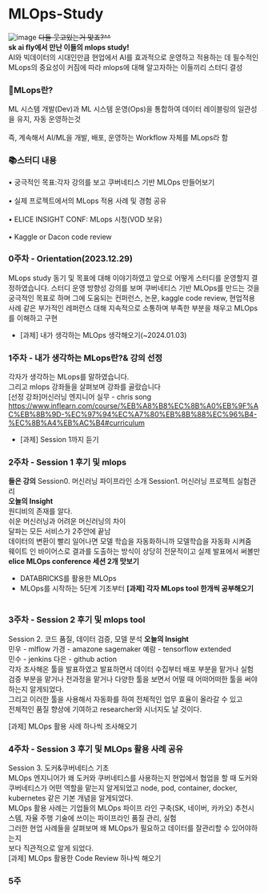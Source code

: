 

# MLOps-Study
![image](https://github.com/SK-AI-FLY-MLOps-Study/MLOps-Study/assets/108683454/2cf27f2c-cd2a-4728-8ccb-1e8da69a6cf0)
~~다들 웃고있는거 맞죠?^^~~
<br/>
**sk ai fly에서 만난 이들의 mlops study!** <br/>
AI와 빅데이터의 시대인만큼 현업에서 AI를 효과적으로 운영하고 적용하는 데 필수적인 MLops의 중요성이 커짐에 따라 mlops에 대해 알고자하는 이들끼리 스터디 결성

### 🚀MLops란?

ML 시스템 개발(Dev)과 ML 시스템 운영(Ops)을 통합하여 데이터 레이블링의 일관성을 유지, 자동 운영하는것<br/>  
즉, 계속해서 AI/ML을 개발, 배포, 운영하는 Workflow 자체를 MLops라 함


### 📚스터디 내용

• 궁극적인 목표:각자 강의를 보고 쿠버네티스 기반 MLOps 만들어보기<br/>  
• 실제 프로젝트에서의 MLops 적용 사례 및 경험 공유<br/>  
• ELICE INSIGHT CONF: MLops 시청(VOD 보유)<br/>  
• Kaggle or Dacon code review<br/>  


### 0주차 - Orientation(2023.12.29)

MLops study 동기 및 목표에 대해 이야기하였고
앞으로 어떻게 스터디를 운영할지 결정하였습니다.
스터디 운영 방향성 
강의를 보며 쿠버네티스 기반 MLOps를 만드는 것을 궁극적인 목표로 하며
그에 도움되는 컨퍼런스, 논문, kaggle code review, 현업적용 사례 같은 부가적인 레퍼런스 대해 지속적으로 소통하며 
부족한 부분을 채우고 MLOps를 이해하고 구현
- [과제] 내가 생각하는 MLOps 생각해오기(~2024.01.03) 

### 1주차 - 내가 생각하는 MLops란?& 강의 선정
각자가 생각하는 MLops를 말하였습니다.<br/>
그리고 mlops 강좌들을 살펴보며 강좌를 골랐습니다<br/>
[선정 강좌]머신러닝 엔지니어 실무 - chris song<br/>
https://www.inflearn.com/course/%EB%A8%B8%EC%8B%A0%EB%9F%AC%EB%8B%9D-%EC%97%94%EC%A7%80%EB%8B%88%EC%96%B4-%EC%8B%A4%EB%AC%B4#curriculum<br/>
- [과제] Session 1까지 듣기<br/>
  

### 2주차 - Session 1 후기 및 mlops
**들은 강의**
Session0. 머신러닝 파이프라인 소개
Session1.  머신러닝 프로젝트 실험관리
<br/>
**오늘의 Insight**<br/>
원디비의 존재를 알다. <br/>
쉬운 머신러닝과 어려운 머신러닝의 차이<br/>
달파는 모든 서비스가 2주안에 끝남<br/>
데이터의 변환이 빨리 일어나면 모델 학습을 자동화하니까 모델학습을 자동화 시켜줌<br/>
웨이트 인 바이어스로 결과를 도출하는 방식이 상당히 전문적이고 실제 발표에서 써볼만<br/>
**elice MLOps conference 세션 2개 맛보기**
  - DATABRICKS를 활용한 MLOps
  - MLOps를 시작하는 5단계 기초부터
  **[과제] 각자 MLops tool 한개씩 공부해오기**<br/><br/>

### 3주차 - Session 2 후기 및 mlops tool  
Session 2. 코드 품질, 데이터 검증, 모델 분석
**오늘의 Insight**<br/>
민우 - mlflow
가경 - amazone sagemaker
예람 - tensorflow extended  
민수 - jenkins
다은 - github action  
각자 조사해온 툴을 발표하였고 발표하면서 데이터 수집부터 배포 부분을 맡거나 실험 검증 부분을 맡거나 전과정을 맡거나 
다양한 툴을 보면서 어떨 때 어떠어떠한 툴을 써야하는지 알게되었다.  
그리고 이러한 툴을 사용해서 자동화를 하여 전체적인 업무 효율이 올라갈 수 있고  
전체적인 품질 향상에 기여하고 researcher와 시너지도 날 것이다.

[과제] MLOps 활용 사례 하나씩 조사해오기
### 4주차 - Session 3 후기 및 MLOps 활용 사례 공유  
Session 3. 도커&쿠버네티스 기초  
MLOps 엔지니어가 왜 도커와 쿠버네티스를 사용하는지 현업에서 협업을 할 때 도커와 쿠버네티스가 어떤 역할을 맡는지 알게되었고
node, pod, container, docker, kubernetes 같은 기본 개념을 알게되었다.  
MLOps 활용 사례는
기업들의 MLOps 파이프 라인 구축(SK, 네이버, 카카오)
추천시스템, 자율 주행 기술에 쓰이는 파이프라인 
품질 관리, 실험  
그러한 현업 사례들을 살펴보며 왜 MLOps가 필요하고 데이터를 잘관리할 수 있어야하는지  
보다 직관적으로 알게 되었다.  
[과제] MLOps 활용한 Code Review 하나씩 해오기
### 5주
